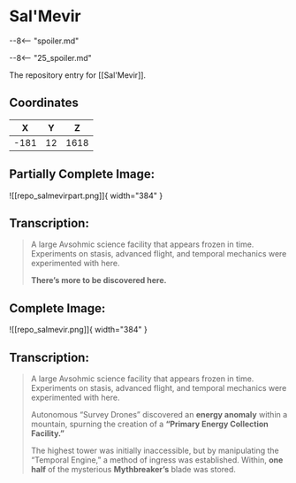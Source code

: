 # Sal'Mevir

--8<-- "spoiler.md"

--8<-- "25_spoiler.md"

The repository entry for [[Sal'Mevir]].

## Coordinates
| **X** | **Y** | **Z** |
| :---: | :---: | :---: |
| -181 |  12  | 1618 |

## Partially Complete Image:

![[repo_salmevirpart.png]]{ width="384" }

## Transcription:
> A large Avsohmic science facility that appears frozen in time. Experiments on stasis, advanced flight, and temporal mechanics were experimented with here.
>
> **There’s more to be discovered here.**


## Complete Image:

![[repo_salmevir.png]]{ width="384" }

## Transcription:
> A large Avsohmic science facility that appears frozen in time. Experiments on stasis, advanced flight, and temporal mechanics were experimented with here.
>
> Autonomous “Survey Drones” discovered an **energy anomaly** within a mountain, spurning the creation of a **“Primary Energy Collection Facility.”**
>
> The highest tower was initially inaccessible, but by manipulating the “Temporal Engine,” a method of ingress was established. Within, **one half** of the mysterious **Mythbreaker’s** blade was stored.
